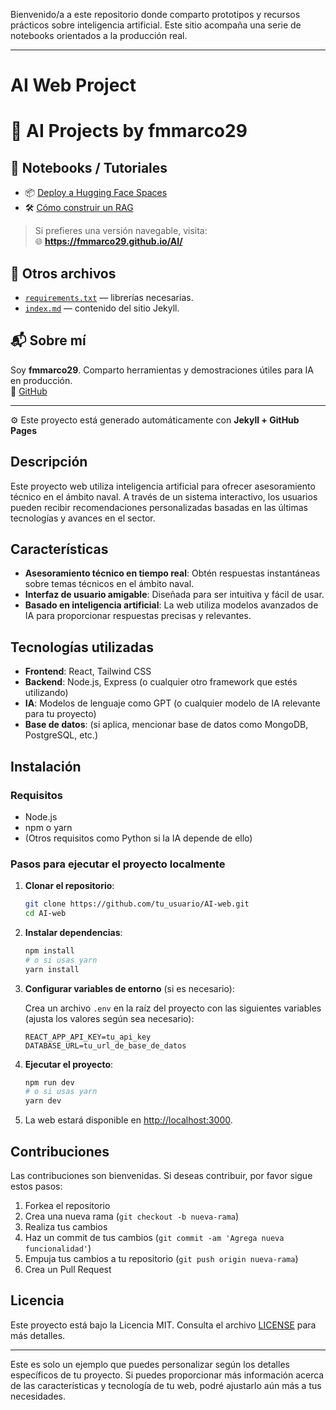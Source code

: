 Bienvenido/a a este repositorio donde comparto prototipos y recursos prácticos sobre inteligencia artificial. Este sitio acompaña una serie de notebooks orientados a la producción real.

---

# AI Web Project

# 🤖 AI Projects by fmmarco29

## 📒 Notebooks / Tutoriales

- 📦 [Deploy a Hugging Face Spaces](notebooks/deploy_hf.ipynb)  
- 🛠 [Cómo construir un RAG](notebooks/rag_demo.ipynb)

> Si prefieres una versión navegable, visita:  
> 🌐 **https://fmmarco29.github.io/AI/**

## 🧰 Otros archivos

- [`requirements.txt`](requirements.txt) — librerías necesarias.  
- [`index.md`](index.md) — contenido del sitio Jekyll.  

## 📬 Sobre mí

Soy **fmmarco29**. Comparto herramientas y demostraciones útiles para IA en producción.  
🔗 [GitHub](https://github.com/fmmarco29)

---

⚙️ Este proyecto está generado automáticamente con **Jekyll + GitHub Pages**


## Descripción

Este proyecto web utiliza inteligencia artificial para ofrecer asesoramiento técnico en el ámbito naval. A través de un sistema interactivo, los usuarios pueden recibir recomendaciones personalizadas basadas en las últimas tecnologías y avances en el sector.

## Características

* **Asesoramiento técnico en tiempo real**: Obtén respuestas instantáneas sobre temas técnicos en el ámbito naval.
* **Interfaz de usuario amigable**: Diseñada para ser intuitiva y fácil de usar.
* **Basado en inteligencia artificial**: La web utiliza modelos avanzados de IA para proporcionar respuestas precisas y relevantes.

## Tecnologías utilizadas

* **Frontend**: React, Tailwind CSS
* **Backend**: Node.js, Express (o cualquier otro framework que estés utilizando)
* **IA**: Modelos de lenguaje como GPT (o cualquier modelo de IA relevante para tu proyecto)
* **Base de datos**: (si aplica, mencionar base de datos como MongoDB, PostgreSQL, etc.)

## Instalación

### Requisitos

* Node.js
* npm o yarn
* (Otros requisitos como Python si la IA depende de ello)

### Pasos para ejecutar el proyecto localmente

1. **Clonar el repositorio**:

   ```bash
   git clone https://github.com/tu_usuario/AI-web.git
   cd AI-web
   ```

2. **Instalar dependencias**:

   ```bash
   npm install
   # o si usas yarn
   yarn install
   ```

3. **Configurar variables de entorno** (si es necesario):

   Crea un archivo `.env` en la raíz del proyecto con las siguientes variables (ajusta los valores según sea necesario):

   ```
   REACT_APP_API_KEY=tu_api_key
   DATABASE_URL=tu_url_de_base_de_datos
   ```

4. **Ejecutar el proyecto**:

   ```bash
   npm run dev
   # o si usas yarn
   yarn dev
   ```

5. La web estará disponible en [http://localhost:3000](http://localhost:3000).

## Contribuciones

Las contribuciones son bienvenidas. Si deseas contribuir, por favor sigue estos pasos:

1. Forkea el repositorio
2. Crea una nueva rama (`git checkout -b nueva-rama`)
3. Realiza tus cambios
4. Haz un commit de tus cambios (`git commit -am 'Agrega nueva funcionalidad'`)
5. Empuja tus cambios a tu repositorio (`git push origin nueva-rama`)
6. Crea un Pull Request

## Licencia

Este proyecto está bajo la Licencia MIT. Consulta el archivo [LICENSE](LICENSE) para más detalles.

---

Este es solo un ejemplo que puedes personalizar según los detalles específicos de tu proyecto. Si puedes proporcionar más información acerca de las características y tecnología de tu web, podré ajustarlo aún más a tus necesidades.
